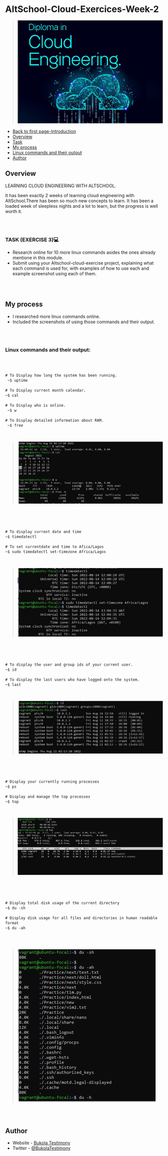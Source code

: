   # AltSchool-Cloud-Exercices-Week-2

> <img src= "https://github.com/Bukola-Testimony/AltSchool-Cloud-Exercices/blob/main/cloud3.JPG" alt="cloud Engineering image"> 

- [Back to first page-Introduction](https://github.com/Bukola-Testimony/AltSchool-Cloud-Exercices)
- [Overview](#overview) 
- [Task](#Task) 
- [My process](#my-process)
- [Linux commands and their output](#Linux-commands-and-their-output:)
- [Author](#author)



## Overview
LEARNING CLOUD ENGINEERING WITH ALTSCHOOL.
<p>
It has been exactly 2 weeks of learning cloud engineering with AltSchool.There has been so much new concepts to learn. It has been a loaded week of sleepless nights and a lot to learn, but the progress is well worth it.  
</p>

<br>
<br>


### TASK (EXERCISE 3)💻

- Research online for 10 more linux commands asides the ones already mentione in this module. 
- Submit using your Altschool-cloud-exercise project, explaining what each command is used for, with examples of how to use each and example screenshot using each of them.

<br>
<br>


## My process
- I researched more linux commands online.
- Included the screenshots of using those commands and their output.

<br>
<br>


###  Linux commands and their output:

<br>

```console

# To Display how long the system has been running.
 ~$ uptime  

# To Display current month calendar.
~$ cal

# To Display who is online.
 ~$ w 
 
# To Display detailed information about RAM.
 ~$ free

```
<br>

> ![AltSchool Cloud Exercices](../Exercise-3/images/uptime-calendar-w.JPG)


<br>
<br>


```console

# To display current date and time
~$ timedatectl  

# To set currentdate and time to Afica/Lagos
~$ sudo timedatectl set-timezone Africa/Lagos 

```
<br>

> ![AltSchool Cloud Exercices](../Exercise-3/images/Date-time.JPG)

<br>
<br>


```console

# To display the user and group ids of your current user.
~$ id 

# To display the last users who have logged onto the system.
~$ last    
```

<br>

> ![AltSchool Cloud Exercices](../Exercise-3/images/id-last-who.JPG)
<br>
<br>



```console

# Display your currently running processes
~$ ps

# Display and manage the top processes
~$ top  
```
<br>

> ![AltSchool Cloud Exercices](../Exercise-3/images/ps-top.JPG)
<br>
<br>



```console

# Display total disk usage of the current directory
~$ du -sh

# Display disk usage for all files and directories in human readable format
~$ du -ah
 
```

<br>

> ![AltSchool Cloud Exercices](../Exercise-3/images/du-ah-sh.JPG)
<br>
<br>




## Author

- Website - [Bukola Testimony](https://bukola-testimony.github.io/My-Portfolio-website/)
- Twitter - [@BukolaTestimony](https://twitter.com/BukolaTestimony)
